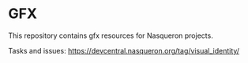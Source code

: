 GFX
===

This repository contains gfx resources for Nasqueron projects.

Tasks and issues: https://devcentral.nasqueron.org/tag/visual_identity/
